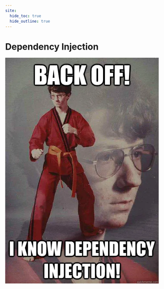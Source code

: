 ```yaml
---
site:
  hide_toc: true
  hide_outline: true
---
```


# Dependency Injection

![](../../../../media/dependency-injection.webp)
